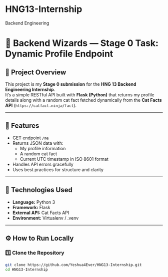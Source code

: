 # HNG13-Internship
Backend Engineering
# 🧠 Backend Wizards — Stage 0 Task: Dynamic Profile Endpoint

## 📘 Project Overview
This project is my **Stage 0 submission** for the **HNG 13 Backend Engineering Internship**.  
It’s a simple RESTful API built with **Flask (Python)** that returns my profile details along with a random cat fact fetched dynamically from the **Cat Facts API** (`https://catfact.ninja/fact`).

---

## 🚀 Features
- GET endpoint `/me`
- Returns JSON data with:
  - My profile information
  - A random cat fact
  - Current UTC timestamp in ISO 8601 format
- Handles API errors gracefully
- Uses best practices for structure and clarity

---

## 🧩 Technologies Used
- **Language:** Python 3
- **Framework:** Flask
- **External API:** Cat Facts API
- **Environment:** Virtualenv / .venv

---

## ⚙️ How to Run Locally

### 1️⃣ Clone the Repository
```bash
git clone https://github.com/Yeshua4Ever/HNG13-Internship.git
cd HNG13-Internship

